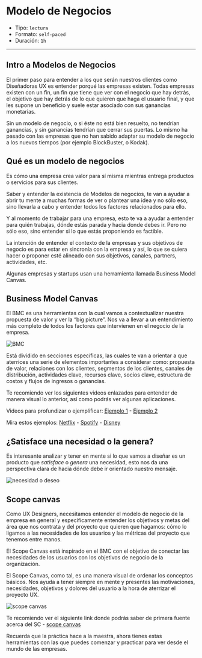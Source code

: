 # Modelo de Negocios

- Tipo: `lectura`
- Formato: `self-paced`
- Duración: `1h`

***

## Intro a Modelos de Negocios

El primer paso para entender a los que serán nuestros clientes como Diseñadoras
UX es entender porqué las empresas existen. Todas empresas existen con un fin,
un fin que tiene que ver con el negocio que hay detrás, el objetivo que hay
detrás de lo que quieren que haga el usuario final, y que les supone un
beneficio y suele estar asociado con sus ganancias monetarias.

Sin un modelo de negocio, o si éste no está bien resuelto, no tendrían
ganancias, y sin ganancias tendrían que cerrar sus puertas. Lo mismo ha pasado
con las empresas que no han sabido adaptar su modelo de negocio a los nuevos
tiempos (por ejemplo BlockBuster, o Kodak).

## Qué es un modelo de negocios

Es cómo una empresa crea valor para sí misma mientras entrega productos o
servicios para sus clientes.

Saber y entender la existencia de Modelos de negocios, te van a ayudar a abrir
tu mente a muchas formas de ver o plantear una idea y no sólo eso, sino llevarla
a cabo y entender todos los factores relacionados para ello.

Y al momento de trabajar para una empresa, esto te va a ayudar a entender para
quién trabajas, dónde estás parada y hacia donde debes ir. Pero no sólo eso,
sino entender si lo que estás proponiendo es factible.

La intención de entender el contexto de la empresas y sus objetivos de negocio
es para estar en sincronía con la empresa y así, lo que se quiera hacer o
proponer esté alineado con sus objetivos, canales, partners, actividades, etc.

Algunas empresas y startups usan una herramienta llamada Business Model Canvas.

## Business Model Canvas

El BMC es una herramientas con la cual vamos a contextualizar nuestra propuesta
de valor y ver la “big picture”. Nos va a llevar a un entendimiento más completo
de todos los factores que intervienen en el negocio de la empresa.

![BMC](https://cdn-images-1.medium.com/max/800/1*tbwlCEiKyXVEdSM6X74kmA.jpeg)

Está dividido en secciones específicas, las cuales te van a orientar a que
aterrices una serie de elementos importantes a considerar como: propuesta de
valor, relaciones con los clientes, segmentos de los clientes, canales de
distribución, actividades clave, recursos clave, socios clave, estructura de
costos y flujos de ingresos o ganancias.

Te recomiendo ver los siguientes videos enlazados para entender de manera visual
lo anterior, así como podrás ver algunas aplicaciones.

Videos para profundizar o ejemplificar:
[Ejemplo 1](https://www.youtube.com/watch?v=QoAOzMTLP5s) -
[Ejemplo 2](https://youtu.be/IP0cUBWTgpY)

Mira estos ejemplos:
[Netflix](https://www.youtube.com/watch?v=oOAhXOSMVIc) -
[Spotify](https://www.youtube.com/watch?v=8wU6s5f3t0w) -
[Disney](https://www.youtube.com/watch?v=Dqakc-VuKjs)

## ¿Satisface una necesidad o la genera?

Es interesante analizar y tener en mente si lo que vamos a diseñar es un
producto que _satisface_ o _genera_ una necesidad, esto nos da una perspectiva
clara de hacia dónde debe ir orientado nuestro mensaje.

![necesidad o deseo](https://image.ibb.co/bRMOjJ/need.jpg)

## Scope canvas

Como UX Designers, necesitamos entender el modelo de negocio de la empresa en
general y específicamente entender los objetivos y metas del área que nos
contrata y del proyecto que quieren que hagamos: cómo lo ligamos a las
necesidades de los usuarios y las métricas del proyecto que tenemos entre manos.

El Scope Canvas está inspirado en el BMC con el objetivo de conectar las
necesidades de los usuarios con los objetivos de negocio de la organización.

El Scope Canvas, como tal, es una manera visual de ordenar los conceptos
básicos. Nos ayuda a tener siempre en mente y presentes las motivaciones,
necesidades, objetivos y dolores del usuario a la hora de aterrizar el proyecto
UX.

![scope canvas](https://image.ibb.co/hO4CBy/scope_canvas_es.png)

Te recomiendo ver el siguiente link donde podrás saber de primera fuente acerca
del SC - [scope canvas](http://scopecanvas.com/#main)

Recuerda que la práctica hace a la maestra, ahora tienes estas herramientas con
las que puedes comenzar y practicar para ver desde el mundo de las empresas.

